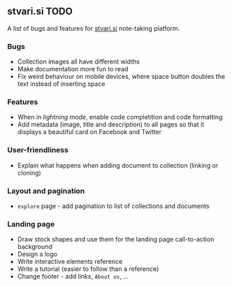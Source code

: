 ## stvari.si TODO

A list of bugs and features for [stvari.si](http://stvari.si) note-taking platform.

### Bugs
- Collection images all have different widths
- Make documentation more fun to read
- Fix weird behaviour on mobile devices, where space button doubles the text instead of inserting space

### Features
- When in *lightning mode*, enable code completition and code formatting
- Add metadata (image, title and description) to all pages so that it displays a beautiful card on Facebook and Twitter

### User-friendliness
- Explain what happens when adding document to collection (linking or cloning)

### Layout and pagination
- `explore` page - add pagination to list of collections and documents

### Landing page
- Draw stock shapes and use them for the landing page call-to-action background
- Design a logo
- Write interactive elements reference
- Write a tutorial (easier to follow than a reference)
- Change footer - add links, `About us`, ...